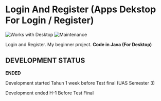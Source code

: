 # Login And Register (Apps Dekstop For Login / Register)

![Works with Desktop](https://img.shields.io/badge/Works_with-Desktop-blue?style=flat-square)
![Maintenance](https://img.shields.io/maintenance/no/2018)

Login and Register. My beginner project. **Code in Java (For Desktop)**

## DEVELOPMENT STATUS

**ENDED**

Development started Tahun 1 week before Test final (UAS Semester 3)

Development ended H-1 Before Test Final
